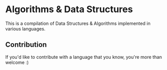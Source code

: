 # Algorithms &amp; Data Structures

This is a compilation of Data Structures & Algorithms implemented in various languages.

## Contribution

If you'd like to contribute with a language that you know, you're more than welcome :)
